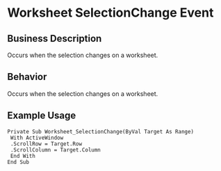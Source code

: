 # Worksheet SelectionChange Event

## Business Description
Occurs when the selection changes on a worksheet.

## Behavior
Occurs when the selection changes on a worksheet.

## Example Usage
```vba
Private Sub Worksheet_SelectionChange(ByVal Target As Range) 
 With ActiveWindow 
 .ScrollRow = Target.Row 
 .ScrollColumn = Target.Column 
 End With 
End Sub
```